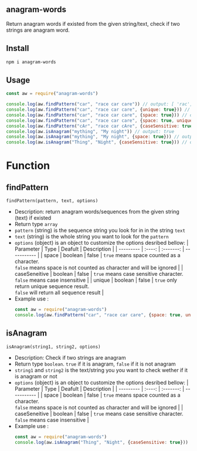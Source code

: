 ## anagram-words

Return anagram words if existed from the given string/text, check if two strings are anagram word.

## Install
```sh
npm i anagram-words
```

## Usage
```javascript
const aw = require("anagram-words")

console.log(aw.findPattern("car", "race car care")) // output: [ 'rac', 'car', 'arc', 'rca', 'car' ]
console.log(aw.findPattern("car", "race car care", {unique: true})) // output: [ 'rac', 'car', 'arc', 'rca' ]
console.log(aw.findPattern("car", "race car care", {space: true})) // output: [ 'rac', 'car', 'car' ]
console.log(aw.findPattern("car", "race car care", {space: true, unique: true})) // output: [ 'rac', 'car' ]
console.log(aw.findPattern("cAr", "race car cAre", {caseSensitive: true})) // output: [ 'rcA', 'cAr' ]
console.log(aw.isAnagram("mything", "My night")) // output: true
console.log(aw.isAnagram("mything", "My night", {space: true})) // output: false
console.log(aw.isAnagram("Thing", "Night", {caseSensitive: true})) // output: false
```

# Function
## findPattern
```findPattern(pattern, text, options)```
- Description: return anagram words/sequences from the given string (text) if existed
- Return type `array`
- `pattern` (string) is the sequence string you look for in in the string `text`
- `text` (string) is the whole string you want to look for the `pattern`
- `options` (object) is an object to customize the options desribed bellow:
  | Parameter | Type | Deafult | Description |
  | --------- | :----: | :-------: | ----------- |
  | space | boolean | false | `true` means space counted as a character.<br> `false` means space is not counted as character and will be ignored |
  | caseSeneitive | boolean | false | `true` means case sensitive character.<br> `false` means case insensitive |
  | unique | boolean | false | `true` only return unique sequence result.<br> `false` will return all sequence result |
- Example use :
    ```javascript
    const aw = require("anagram-words")
    console.log(aw.findPattern("car", "race car care", {space: true, unique: true})) // output: [ 'rac', 'car' ]
    ```
## isAnagram
```isAnagram(string1, string2, options)```
- Description: Check if two strings are anagram
- Return type `boolean`. `true` if it is anagram, `false` if it is not anagram
- `string1` and `string2` is the text/string you you want to check wether if it is anagram or not
- `options` (object) is an object to customize the options desribed bellow:
  | Parameter | Type | Deafult | Description |
  | --------- | :----: | :-------: | ----------- |
  | space | boolean | false | `true` means space counted as a character.<br> `false` means space is not counted as character and will be ignored |
  | caseSeneitive | boolean | false | `true` means case sensitive character.<br> `false` means case insensitive |
- Example use :
    ```javascript
    const aw = require("anagram-words")
    console.log(aw.isAnagram("Thing", "Night", {caseSensitive: true})) // output: false
    ```
